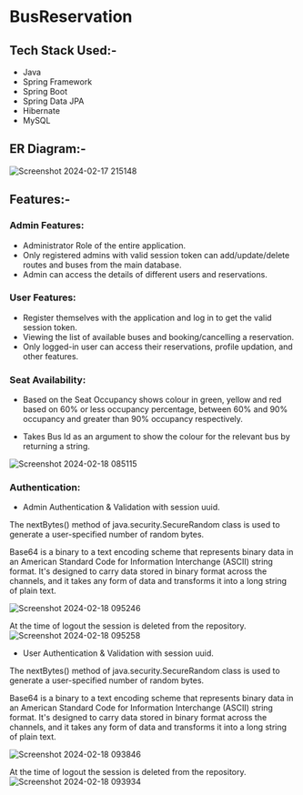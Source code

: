 # BusReservation

## Tech Stack Used:-

* Java
* Spring Framework
* Spring Boot
* Spring Data JPA
* Hibernate
* MySQL

## ER Diagram:-

![Screenshot 2024-02-17 215148](https://github.com/DhavalSharma19/BusReservation/assets/79095659/dff769b9-4835-4b90-a883-b64dabdca7ec)

## Features:-

### Admin Features:

* Administrator Role of the entire application.
* Only registered admins with valid session token can add/update/delete routes and buses from the main database.
* Admin can access the details of different users and reservations.

### User Features:

* Register themselves with the application and log in to get the valid session token.
* Viewing the list of available buses and booking/cancelling a reservation.
* Only logged-in user can access their reservations, profile updation, and other features.

### Seat Availability:

* Based on the Seat Occupancy shows colour in green, yellow and red based on 60% or less occupancy percentage, between 60% and 90% occupancy and greater than 90% occupancy respectively. 

* Takes Bus Id as an argument to show the colour for the relevant bus by returning a string.

![Screenshot 2024-02-18 085115](https://github.com/DhavalSharma19/BusReservation/assets/79095659/7d15751e-4ba2-4888-9ffd-e5aa8c50db6b)

### Authentication:

* Admin Authentication & Validation with session uuid.

The nextBytes() method of java.security.SecureRandom class is used to generate a user-specified number of random bytes.<br/>

Base64 is a binary to a text encoding scheme that represents binary data in an American Standard Code for Information Interchange (ASCII) string format. It's designed to carry data stored in binary format across the channels, and it takes any form of data and transforms it into a long string of plain text.

![Screenshot 2024-02-18 095246](https://github.com/DhavalSharma19/BusReservation/assets/79095659/762103c5-6ad0-4140-9b20-2bb2d1d26572)

At the time of logout the session is deleted from the repository.
![Screenshot 2024-02-18 095258](https://github.com/DhavalSharma19/BusReservation/assets/79095659/43e2228c-1932-417a-a44a-0aa44cc2e617)

* User Authentication & Validation with session uuid.

The nextBytes() method of java.security.SecureRandom class is used to generate a user-specified number of random bytes.<br/>

Base64 is a binary to a text encoding scheme that represents binary data in an American Standard Code for Information Interchange (ASCII) string format. It's designed to carry data stored in binary format across the channels, and it takes any form of data and transforms it into a long string of plain text.

![Screenshot 2024-02-18 093846](https://github.com/DhavalSharma19/BusReservation/assets/79095659/d9da77cd-dc99-4623-9003-a66f992d5f80)

At the time of logout the session is deleted from the repository.
![Screenshot 2024-02-18 093934](https://github.com/DhavalSharma19/BusReservation/assets/79095659/0df31620-71d9-46a5-8283-a8f03d56f639)

